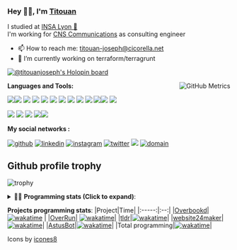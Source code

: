 <!--
**titouan-joseph/titouan-joseph** is a ✨ _special_ ✨ repository because its `README.md` (this file) appears on your GitHub profile.

Here are some ideas to get you started:

- 🔭 I’m currently working on ...
- 🌱 I’m currently learning ...
- 👯 I’m looking to collaborate on ...
- 🤔 I’m looking for help with ...
- 💬 Ask me about ...
- 📫 How to reach me: ...
- 😄 Pronouns: ...
- ⚡ Fun fact: ...
-->

### Hey 👋🏽, I'm [Titouan](https://github.com/Titouan-Joseph) 

I studied at  [INSA Lyon 🦏](https://www.insa-lyon.fr/en/)  
I'm working for [CNS Communications](https://www.cns-com.com/) as consulting engineer

- 📫 How to reach me: [titouan-joseph@cicorella.net](mailto:titouan-joseph@cicorella.net)
- 🔭 I’m currently working on terraform/terragrunt

[![@titouanjoseph's Holopin board](https://holopin.me/titouanjoseph)](https://holopin.io/@titouanjoseph)

  <img align="right" alt="GitHub Metrics" src="https://metrics.lecoq.io/titouan-joseph" />

**Languages and Tools:**

[<img src="https://img.icons8.com/color/48/000000/python.png"/>]()[<img src="https://img.icons8.com/color/48/000000/java-coffee-cup-logo.png"/>]() [<img src="https://img.icons8.com/color/48/000000/c-programming.png"/>]() [<img src="https://img.icons8.com/color/48/000000/javascript.png"/>]() [<img src="https://img.icons8.com/color/48/000000/selenium-test-automation.png"/>]() [<img src="https://img.icons8.com/color/48/000000/git.png"/>]() [<img src="https://img.icons8.com/color/48/000000/console.png"/>]() [<img src="https://img.icons8.com/color/48/000000/android-os.png"/>]() [<img src="https://img.icons8.com/color/48/000000/pycharm.png"/>]() [<img src="https://img.icons8.com/color/48/000000/virtualbox.png"/>]() [<img src="https://img.icons8.com/color/48/000000/windows-10.png"/>]()[<img src="https://img.icons8.com/external-tal-revivo-color-tal-revivo/48/000000/external-development-experience-through-the-native-integrations-of-azure-with-visual-studio-logo-color-tal-revivo.png"/>]() [<img src="https://img.icons8.com/color/48/000000/terraform.png" />]()

[<img src="https://img.icons8.com/color/48/000000/linux.png"/>]() [<img src="https://img.icons8.com/color/48/000000/nginx.png"/>]() [<img src="https://img.icons8.com/color/48/000000/raspberry-pi.png"/>]() [<img src="https://img.icons8.com/color/48/000000/docker.png"/>]()[<img src="https://img.icons8.com/color/48/000000/visual-studio-code-2019.png"/>]()

**My social networks :**

[<img src='https://img.icons8.com/fluent/48/000000/github.png' alt="github">](https://github.com/titouan-joseph)  [<img src='https://img.icons8.com/color/48/000000/linkedin.png' alt='linkedin'>](https://www.linkedin.com/in/titouan-joseph-revol/)  [<img src='https://img.icons8.com/color/48/000000/instagram-new.png' alt='instagram'>](https://www.instagram.com/tit_ci/)  [<img src='https://img.icons8.com/color/48/000000/twitter.png' alt='twitter'>](https://twitter.com/tit_ci) [<img src="https://img.icons8.com/color/48/000000/facebook.png"/>](https://www.facebook.com/titre01) [<img src="https://img.icons8.com/fluent/48/000000/domain.png" alt="domain"/>](https://titouan-joseph.cicorella.net)

## Github profile trophy

![trophy](https://github-profile-trophy.vercel.app/?username=titouan-joseph&no-frame=true&no-bg=true)

<details>
 <summary>👨‍💻 <b>Programming stats (Click to expand)</b>: </summary>
<!--START_SECTION:waka-->
![Code Time](http://img.shields.io/badge/Code%20Time-1%2C998%20hrs%2047%20mins-blue)

**🐱 My GitHub Data** 

> 📦 604.3 kB Used in GitHub's Storage 
 > 
> 🏆 42 Contributions in the Year 2025
 > 
> 🚫 Not Opted to Hire
 > 
> 📜 42 Public Repositories 
 > 
> 🔑 2 Private Repositories 
 > 
**I'm an Early 🐤** 

```text
🌞 Morning                66653 commits       ███░░░░░░░░░░░░░░░░░░░░░░   10.90 % 
🌆 Daytime                246353 commits      ██████████░░░░░░░░░░░░░░░   40.30 % 
🌃 Evening                274970 commits      ███████████░░░░░░░░░░░░░░   44.98 % 
🌙 Night                  23340 commits       █░░░░░░░░░░░░░░░░░░░░░░░░   03.82 % 
```
📅 **I'm Most Productive on Tuesday** 

```text
Monday                   91337 commits       ████░░░░░░░░░░░░░░░░░░░░░   14.94 % 
Tuesday                  189949 commits      ████████░░░░░░░░░░░░░░░░░   31.07 % 
Wednesday                80119 commits       ███░░░░░░░░░░░░░░░░░░░░░░   13.11 % 
Thursday                 65069 commits       ███░░░░░░░░░░░░░░░░░░░░░░   10.64 % 
Friday                   53765 commits       ██░░░░░░░░░░░░░░░░░░░░░░░   08.79 % 
Saturday                 48200 commits       ██░░░░░░░░░░░░░░░░░░░░░░░   07.88 % 
Sunday                   82877 commits       ███░░░░░░░░░░░░░░░░░░░░░░   13.56 % 
```


📊 **This Week I Spent My Time On** 

```text
🕑︎ Time Zone: Europe/Paris

💬 Programming Languages: 
Other                    1 hr 41 mins        ███████░░░░░░░░░░░░░░░░░░   26.09 % 
Shell                    1 hr 28 mins        ██████░░░░░░░░░░░░░░░░░░░   22.72 % 
Terraform                1 hr 3 mins         ████░░░░░░░░░░░░░░░░░░░░░   16.42 % 
YAML                     1 hr                ████░░░░░░░░░░░░░░░░░░░░░   15.63 % 
Markdown                 28 mins             ██░░░░░░░░░░░░░░░░░░░░░░░   07.42 % 

🔥 Editors: 
VS Code                  3 hrs 28 mins       █████████████░░░░░░░░░░░░   53.71 % 
Bash                     2 hrs 59 mins       ████████████░░░░░░░░░░░░░   46.29 % 

🐱‍💻 Projects: 
infra                    2 hrs 56 mins       ███████████░░░░░░░░░░░░░░   45.47 % 
CMACGM                   1 hr 53 mins        ███████░░░░░░░░░░░░░░░░░░   29.33 % 
Terminal                 1 hr 28 mins        ██████░░░░░░░░░░░░░░░░░░░   22.72 % 
Unknown Project          4 mins              ░░░░░░░░░░░░░░░░░░░░░░░░░   01.25 % 
Overrun                  3 mins              ░░░░░░░░░░░░░░░░░░░░░░░░░   00.98 % 

💻 Operating System: 
Linux                    4 hrs 29 mins       █████████████████░░░░░░░░   69.42 % 
WSL                      1 hr 53 mins        ███████░░░░░░░░░░░░░░░░░░   29.33 % 
Windows                  4 mins              ░░░░░░░░░░░░░░░░░░░░░░░░░   01.25 % 
```

**I Mostly Code in Python** 

```text
Python                   19 repos            ██████████░░░░░░░░░░░░░░░   40.43 % 
Go                       3 repos             ██░░░░░░░░░░░░░░░░░░░░░░░   06.38 % 
Shell                    2 repos             █░░░░░░░░░░░░░░░░░░░░░░░░   04.26 % 
HTML                     2 repos             █░░░░░░░░░░░░░░░░░░░░░░░░   04.26 % 
JSON                     1 repo              █░░░░░░░░░░░░░░░░░░░░░░░░   02.13 % 
```




 Last Updated on 16/07/2025 15:24:18 UTC
<!--END_SECTION:waka-->

</details>

<b>Projects programming stats</b>:
|Project|Time|
|:-----:|:--:|
|[Overbookd](https://gitlab.com/24-heures-insa/overbookd-mono)| [![wakatime](https://wakatime.com/badge/user/07f10887-f0d8-43c1-b329-d19c27059283/project/ab706b0b-5add-409f-af94-4f37aa8fb446.svg)](https://wakatime.com/badge/user/07f10887-f0d8-43c1-b329-d19c27059283/project/ab706b0b-5add-409f-af94-4f37aa8fb446) |
|[OverRun](https://gitlab.com/24-heures-insa/overrun)| [![wakatime](https://wakatime.com/badge/user/07f10887-f0d8-43c1-b329-d19c27059283/project/48ffd86b-1347-40bc-b1dc-ce643f931244.svg)](https://wakatime.com/badge/user/07f10887-f0d8-43c1-b329-d19c27059283/project/48ffd86b-1347-40bc-b1dc-ce643f931244)|
|[tldr](https://github.com/tldr-pages/tldr)|[![wakatime](https://wakatime.com/badge/user/07f10887-f0d8-43c1-b329-d19c27059283/project/e25ceab6-07e9-4b76-9e55-f73d45e58856.svg)](https://wakatime.com/badge/user/07f10887-f0d8-43c1-b329-d19c27059283/project/e25ceab6-07e9-4b76-9e55-f73d45e58856)|
|[website24maker](https://github.com/24HeuresINSA/website24maker)|[![wakatime](https://wakatime.com/badge/user/07f10887-f0d8-43c1-b329-d19c27059283/project/0d2d9294-0be7-4646-9c4f-7169f120f4e7.svg)](https://wakatime.com/badge/user/07f10887-f0d8-43c1-b329-d19c27059283/project/0d2d9294-0be7-4646-9c4f-7169f120f4e7)|
|[AstusBot](https://github.com/TCastus/ASTUSbot)|[![wakatime](https://wakatime.com/badge/user/07f10887-f0d8-43c1-b329-d19c27059283/project/e6f09298-a37c-4761-b8d4-5ec7312fd79f.svg)](https://wakatime.com/badge/user/07f10887-f0d8-43c1-b329-d19c27059283/project/e6f09298-a37c-4761-b8d4-5ec7312fd79f)|
|Total programming|[![wakatime](https://wakatime.com/badge/user/07f10887-f0d8-43c1-b329-d19c27059283.svg)](https://wakatime.com/@07f10887-f0d8-43c1-b329-d19c27059283)|

Icons by [icones8](https://icones8.fr/)
